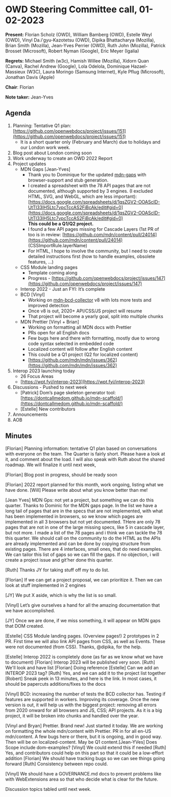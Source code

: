 # OWD Steering Committee call, 01-02-2023


**Present:** Florian Scholz (OWD), William Bamberg (OWD), Estelle Weyl (OWD), Vinyl Da.i'gyu-Kazotetsu (OWD), Dipika Bhattacharya (Mozilla), Brian Smith (Mozilla), Jean-Yves Perrier (OWD), Ruth John (Mozilla), Patrick Brosset (Microsoft), ​​Robert Nyman (Google), Eric Meyer (Igalia)

**Regrets:** Michael Smith (w3c), Hamish Willee (Mozilla), Xidorn Quan (Canva), Rachel Andrew (Google), Lola Odelola, Dominique Hazael-Massieux (W3C), Laura Moringo (Samsung Internet), Kyle Pflug (Microsoft), Jonathan Davis (Apple)

**Chair**: Florian

**Note taker:** Jean-Yves

## Agenda

1. Planning: Tentative Q1 plan: [https://github.com/openwebdocs/project/issues/151](https://github.com/openwebdocs/project/issues/151) 
   - It is a short quarter only (February and March) due to holidays and our London work week.
2. Blog post about London coming soon
3. Work underway to create an OWD 2022 Report
4. Project updates
    - MDN Gaps [Jean-Yves]
        - Thank you to Dominique for the updated [mdn-gaps](https://github.com/dontcallmedom/mdn-gaps) with browser-support and stub generation.
        - I created a spreadsheet with the 78 API pages that are not documented, although supported by 3 engines. (I excluded HTML, SVG, and WebGL, which are less important): [https://docs.google.com/spreadsheets/d/1qsZGV2-OOAScID-UtTI33IH5Ltc7vpcTccAS2FjBcAk/edit#gid=0](https://docs.google.com/spreadsheets/d/1qsZGV2-OOAScID-UtTI33IH5Ltc7vpcTccAS2FjBcAk/edit#gid=0) \
  **This could be a Q1/Q2 project.**
        - I found a few API pages missing for Cascade Layers (1st PR of too is in review: [https://github.com/mdn/content/pull/24014](https://github.com/mdn/content/pull/24014) (CSSImportRule.layerName)
        - For HTML, I hope to involve the community, but I need to create detailed instructions first (how to handle examples, obsolete features, …)
    - CSS Module landing pages
        - Template coming along
        - Progress - [https://github.com/openwebdocs/project/issues/147](https://github.com/openwebdocs/project/issues/147) 
    - Interop 2022 - Just an FYI: It’s complete
    - BCD [Vinyl]
        - Working on [mdn-bcd-collector](https://mdn-bcd-collector.gooborg.com/) v8 with lots more tests and improved detection
        - Once v8 is out, 2020+ API/CSS/JS project will resume
        - That project will become a yearly goal, split into multiple chunks
    - MDN Prettier [Vinyl + Brian]
        - Working on formatting all MDN docs with Prettier
        - PRs open for all English docs
        - Few bugs here and there with formatting, mostly due to wrong code syntax selected in embedded code
        - Localized content will follow after English content
        - This could be a Q1 project (Q2 for localized content)
        - [https://github.com/mdn/mdn/issues/362](https://github.com/mdn/mdn/issues/362)
5. Interop 2023 launching today
    - 26 Focus Areas
    - [https://wpt.fyi/interop-2023](https://wpt.fyi/interop-2023)
6. Discussions - Pushed to next week
    - [Patrick] Dom’s page skeleton generator tool: [https://dontcallmedom.github.io/mdn-scaffold/](https://dontcallmedom.github.io/mdn-scaffold/) 
    - [Estelle] New contributors
7. Announcements
8. AOB

## Minutes

[Florian] Planning information: tentative Q1 plan based on conversations with everyone on the team. The Quarter is fairly short. Please have a look at it, and comment about the load. I will also speak with Ruth about the shared roadmap. We will finalize it until next week,

[Florian] Blog post in progress, should be ready soon

[Florian] 2022 report planned for this month, work ongoing, listing what we have done. [Will] Please write about what you know better than me!

[Jean Yves] MDN Gps: not yet a project, but something we can do this quarter. Thanks to Dominic for the MDN gaps page. In the list we have a long tail of pages that are in the specs that are not implemented, with what has been implemented in browsers, so we know which pages are implemented in all 3 browsers but not yet documented. THere are only 78 pages that are not in one of the large missing specs, like 5 in cascade layer, but not more. I made a list of the 78 pages and i think we can tackle the 78 this quarter. We should call on the community to do the HTML as the APIs are already implemented and can be done by copying structure from existing pages. There are 4 interfaces, small ones, that do need examples. We can tailor this list of gaps so we can fill the gaps. If no objection, i will create a project issue and git’her done this quarter.

[Ruth] Thanks JY for taking stuff off my to do list.

[Florian] If we can get a project proposal, we can prioritize it. Then we can look at stuff implemented in 2 engines

[JY] We put X aside, which is why the list is so small.

[Vinyl] Let’s give ourselves a hand for all the amazing documentation that we have accomplished.

[JY] Once we are done, if we miss something, it will appear on MDN gaps that DOM created.

[Estelle] CSS Module landing pages. (Overview pages!) 2 prototypes in 2 PR. First time we will also link API pages from CSS, as well as Events. These were not documented (from CSS). Thanks, @dipika, for the help.

[Estelle] Interop 2022 is completely done (as far as we know what we have to document) [Florian] Interop 2023 will be published very soon. [Ruth] We'll look and have list [Florian] Doing reference [Estelle] Can we add an INTEROP 2023 tag? [Ruth] Yes, and we can add it to the project list together [Robert] Sneak peek in 13 minutes, and here is the link. In most cases, it should be papercuts additions/fixes to the docs

[Vinyl] BCD: increasing the number of tests the BCD collector has. Testing if features are supported in workers. Improving its coverage. Once the new version is out, it will help us with the biggest project: removing all errors from 2020 onward for all browsers and JS, CSS; API projects. As it is a big project, it will be broken into chunks and handled over the year.

[Vinyl and Bryan] Prettier. Brand new! Just started it today. We are working on formatting the whole mdn/content with Prettier. PR in for all en-US mdn/content. A few bugs here or there, but it is ongoing, and in good way. Then will be on localized-content. May be Q1 content.[Jean-YVes] Does Scope include dom-examples? [Vinyl] We could extend this if needed [Ruth] Yes, and contributors could help on this part so that it could be a low-effort addition [Florian] We should have tracking bugs so we can see things going forward [Ruth] Consistency between repo could. 

[Vinyl] We should have a GOVERNANCE.md docs to prevent problems like with WebExtensions area so that who decide what is clear for the future.

Discussion topics tabled until next week.
